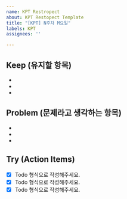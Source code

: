 ```yaml
---
name: KPT Restropect
about: KPT Restopect Template
title: "[KPT] N주차 M요일"
labels: KPT
assignees: ''

---
```


## **Keep (유지할 항목)**

- 
- 
- 

## **Problem (문제라고 생각하는 항목)**

- 
- 
- 

## **Try (Action Items)**

- [x]  Todo 형식으로 작성해주세요.
- [x]  Todo 형식으로 작성해주세요.
- [x]  Todo 형식으로 작성해주세요.
